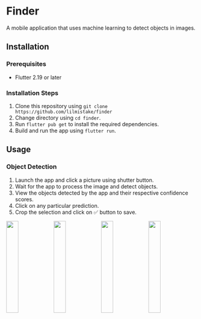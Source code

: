 # Finder
A mobile application that uses machine learning to detect objects in images.

## Installation

### Prerequisites

- Flutter 2.19 or later

### Installation Steps

1. Clone this repository using `git clone https://github.com/lilmistake/finder`
2. Change directory using `cd finder`.
3. Run `flutter pub get` to install the required dependencies.
4. Build and run the app using `flutter run`.

## Usage

### Object Detection

1. Launch the app and click a picture using shutter button.
2. Wait for the app to process the image and detect objects.
3. View the objects detected by the app and their respective confidence scores.
4. Click on any particular prediction.
5. Crop the selection and click on ✅ button to save.


<img src='https://user-images.githubusercontent.com/61899816/229372051-3a8754b2-0ddd-4d60-b385-8dbd3fc3b646.png' width="25%"><img src='https://user-images.githubusercontent.com/61899816/229372057-6cb7e1c1-c547-4f44-8b1f-e42ff91d98a0.png' width="25%"><img src='https://user-images.githubusercontent.com/61899816/229372063-9ce06204-90f1-48db-ac01-7e4960285d67.png' width="25%"><img src='https://user-images.githubusercontent.com/61899816/229372069-0e1d448b-79ef-4092-8642-922f145c2006.png' width="25%">
